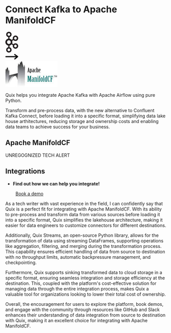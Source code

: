 # Connect Kafka to Apache ManifoldCF

<div class="connect-images cards blog-grid-card" markdown>
<div>
<img src="../images/kafka_logo.png" width="40px" />
</div>
<div>
<img src="../images/arrow.svg" width="40px" />
</div>
<div>
<img src="./images/apache-manifoldcf_1.jpg" />
</div>
</div>

Quix helps you integrate Apache Kafka with Apache Airflow using pure Python.

Transform and pre-process data, with the new alternative to Confluent Kafka Connect, before loading it into a specific format, simplifying data lake house arthitectures, reducing storage and ownership costs and enabling data teams to achieve success for your business.

## Apache ManifoldCF

UNREGOGNIZED TECH ALERT

## Integrations

<div class="grid cards" markdown>

- __Find out how we can help you integrate!__

    <a class="md-button md-button--primary" href="https://share.hsforms.com/1iW0TmZzKQMChk0lxd_tGiw4yjw2?__hstc=175542013.2303933fbd746c0ac86d9ccbe9bc9100.1728383268831.1729603416735.1729620918855.31&__hssc=175542013.1.1729620918855&__hsfp=2132701734" target="_blank" style="margin:.5rem;">Book a demo</a>

</div>


As a tech writer with vast experience in the field, I can confidently say that Quix is a perfect fit for integrating with Apache ManifoldCF. With its ability to pre-process and transform data from various sources before loading it into a specific format, Quix simplifies the lakehouse architecture, making it easier for data engineers to customize connectors for different destinations.

Additionally, Quix Streams, an open-source Python library, allows for the transformation of data using streaming DataFrames, supporting operations like aggregation, filtering, and merging during the transformation process. This capability ensures efficient handling of data from source to destination with no throughput limits, automatic backpressure management, and checkpointing.

Furthermore, Quix supports sinking transformed data to cloud storage in a specific format, ensuring seamless integration and storage efficiency at the destination. This, coupled with the platform's cost-effective solution for managing data through the entire integration process, makes Quix a valuable tool for organizations looking to lower their total cost of ownership.

Overall, the encouragement for users to explore the platform, book demos, and engage with the community through resources like GitHub and Slack enhances their understanding of data integration from source to destination with Quix, making it an excellent choice for integrating with Apache ManifoldCF.

